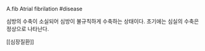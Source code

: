 A.fib Atrial fibrilation
#disease 

심방의 수축이 소실되어 심방이 불규칙하게 수축하는 상태이다.
초기에는 심실의 수축은 정상으로 나타난다.


[[심장질환]]
